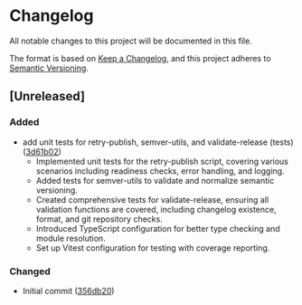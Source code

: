 # Changelog

All notable changes to this project will be documented in this file.

The format is based on [Keep a Changelog](https://keepachangelog.com/en/1.1.0/),
and this project adheres to [Semantic Versioning](https://semver.org/spec/v2.0.0.html).

## [Unreleased]

### Added

- add unit tests for retry-publish, semver-utils, and validate-release (tests) ([3d61b02](https://github.com/oorabona/release-it-preset/commit/3d61b02))
  - Implemented unit tests for the retry-publish script, covering various scenarios including readiness checks, error handling, and logging.
  - Added tests for semver-utils to validate and normalize semantic versioning.
  - Created comprehensive tests for validate-release, ensuring all validation functions are covered, including changelog existence, format, and git repository checks.
  - Introduced TypeScript configuration for better type checking and module resolution.
  - Set up Vitest configuration for testing with coverage reporting.

### Changed

- Initial commit ([356db20](https://github.com/oorabona/release-it-preset/commit/356db20))
